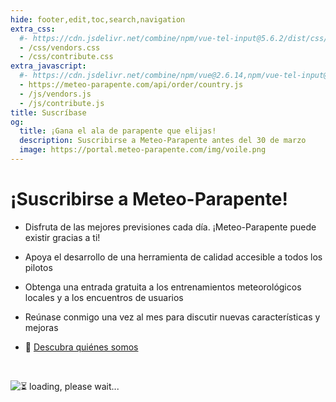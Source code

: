 ```yaml
---
hide: footer,edit,toc,search,navigation
extra_css:
  #- https://cdn.jsdelivr.net/combine/npm/vue-tel-input@5.6.2/dist/css/component.min.css,npm/vue-tel-input@5.6.2/dist/css/sprite.min.css
  - /css/vendors.css
  - /css/contribute.css
extra_javascript:
  #- https://cdn.jsdelivr.net/combine/npm/vue@2.6.14,npm/vue-tel-input@5.6.2/dist/vue-tel-input.umd.min.js,npm/vue-resource@1.5.3/dist/vue-resource.min.js
  - https://meteo-parapente.com/api/order/country.js
  - /js/vendors.js
  - /js/contribute.js
title: Suscríbase
og:
  title: ¡Gana el ala de parapente que elijas!
  description: Suscribirse a Meteo-Parapente antes del 30 de marzo
  image: https://portal.meteo-parapente.com/img/voile.png
---
```


# ¡Suscribirse a Meteo-Parapente!
 
- Disfruta de las mejores previsiones cada día. ¡Meteo-Parapente puede existir gracias a ti!
 
- Apoya el desarrollo de una herramienta de calidad accesible a todos los pilotos
 
- Obtenga una entrada gratuita a los entrenamientos meteorológicos locales y a los encuentros de usuarios
 
- Reúnase conmigo una vez al mes para discutir nuevas características y mejoras

- 👋 <a href="/es/about-us/" target="_blank">Descubra quiénes somos</a>

<br>

<script>
  const mp_form_locale = {
    locale: `es`,
    locale_paypal: `es_ES`,
    default_country: `ES`,
    product_contributor_title: `Colaborador`,
    product_contributor_description: `3€ al mes <small>(12 meses)</small>`,
    product_supporter_title: `Seguidor`,
    product_supporter_description: `5€ al mes <small>(12 meses)</small>`,
    product_small_text: `Pago único de €### durante 12 meses. No hay renovación automática.`,
    header_coordinates: `Acerca de ti`,
    email: `Correo electrónico`,
    mobile_phone: `Teléfono móvil`,
    mobile_phone_small_text: `Sólo se utiliza para recibir tu código de acceso y para restablecerlo en caso de que lo pierdas. Si no tiene un teléfono móvil, póngase en contacto con support@meteo-parapente.com`,
    payment_method: `Método de pago`,
    payment_card: `Tarjeta de crédito / Tarjeta de débito`,
    payment_proceed: `Proceder al pago ►`,
    terms_approval: `Al proceder al pago, usted acepta y consiente las <a href="/es/legal/#terms" target="_blank">Condiciones Generales de Uso de Meteo-Parapente</a>, las <a href="/es/legal/#membership" target="_blank">Condiciones Específicas de Suscripción</a> y la <a href="/es/privacy/" target="_blank">Política de privacidad</a>. `,
    error_email: `La dirección de correo electrónico no es válida`,
    error_phone: `El número de teléfono no es válido`,
    error_request: `Error: no se puede alcanzar el servidor. Compruebe su conexión e inténtelo de nuevo`,
    need_help: `¿Necesita ayuda?`,
    email_us: `Escriba un correo electrónico a <strong>support@meteo-parapente.com</strong>`,
    payment_declined: `Su banco ha rechazado el pago. Por favor, inténtelo de nuevo.`,
    payment_sepa: `Transferencia bancaria SEPA`,
    note_transfer: `<u>Pago por transferencia bancaria:</u> <strong>En la siguiente página, le daremos una referencia de pago</strong> (Example :  RF12-1234-1234-1234). <strong>Debe indicar la referencia al hacer la transferencia</strong>.  Si se olvida de indicar la referencia, el dinero se devolverá automáticamente y no se podrá activar su acceso.`,
    note_paypal: `<u>Pago por PayPal :</u> Para su comodidad, ofrecemos PayPal. Pero si puede, le recomendamos que utilice otro método de pago. Las tarifas que cobra PayPal son excesivamente altas. Estoy seguro de que prefiere ayudar a Meteo-Parapente que a PayPal :)`,
    email_confirm: `No hay ningún error en mi dirección de correo electrónico. Lo he comprobado dos veces.`,
    error_email_confirm: `Revisa la caja`
  };
</script>
<div id="app">
  <p v-if="!ready"><img src="/img/load.gif" class="loading" alt="⏳ loading, please wait..." /></p>
</div>